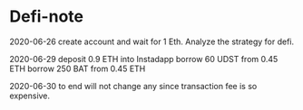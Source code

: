 # Defi-note

2020-06-26
create account and wait for 1 Eth. Analyze the strategy for defi.

2020-06-29
deposit 0.9 ETH into Instadapp
borrow 60 UDST from 0.45 ETH
borrow 250 BAT from 0.45 ETH

2020-06-30 to end
will not change any since transaction fee is so expensive.
